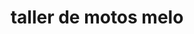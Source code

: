 ---
title: "taller de motos melo"
url: /cucuta/taller-de-motos-melo/
shop: reparación de automóviles
---
